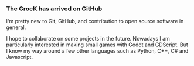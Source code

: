 ### The GrocK has arrived on GitHub

I'm pretty new to Git, GitHub, and contribution to open source software in general.

I hope to collaborate on some projects in the future.
Nowadays I am particularly interested in making small games with Godot and GDScript.
But I know my way around a few other languages such as Python, C++, C# and Javascript.

<!--
**grock/grock** is a ✨ _special_ ✨ repository because its `README.md` (this file) appears on your GitHub profile.

Here are some ideas to get you started:

- 🔭 I’m currently working on ...
- 🌱 I’m currently learning ...
- 👯 I’m looking to collaborate on ...
- 🤔 I’m looking for help with ...
- 💬 Ask me about ...
- 📫 How to reach me: ...
- 😄 Pronouns: ...
- ⚡ Fun fact: ...
-->
